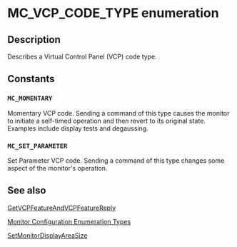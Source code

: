 # MC_VCP_CODE_TYPE enumeration

## Description

Describes a Virtual Control Panel (VCP) code type.

## Constants

### `MC_MOMENTARY`

Momentary VCP code. Sending a command of this type causes the monitor to initiate a self-timed operation and then revert to its original state. Examples include display tests and degaussing.

### `MC_SET_PARAMETER`

Set Parameter VCP code. Sending a command of this type changes some aspect of the monitor's operation.

## See also

[GetVCPFeatureAndVCPFeatureReply](https://learn.microsoft.com/windows/desktop/api/lowlevelmonitorconfigurationapi/nf-lowlevelmonitorconfigurationapi-getvcpfeatureandvcpfeaturereply)

[Monitor Configuration Enumeration Types](https://learn.microsoft.com/windows/desktop/Monitor/monitor-configuration-enumeration-types)

[SetMonitorDisplayAreaSize](https://learn.microsoft.com/windows/desktop/api/highlevelmonitorconfigurationapi/nf-highlevelmonitorconfigurationapi-setmonitordisplayareasize)